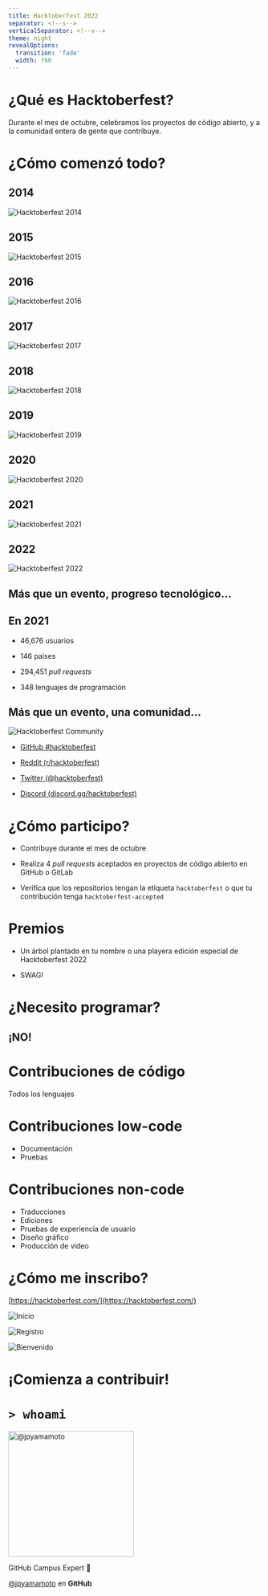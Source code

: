 ```yaml
---
title: Hacktoberfest 2022
separator: <!--s-->
verticalSeparator: <!--v-->
theme: night
revealOptions:
  transition: 'fade'
  width: 760
---
```


<link rel="stylesheet" href="./assets/theme/custom.css" id="theme" />

<!-- .slide: data-background="./assets/banner.png" -->

<!--s-->

# ¿Qué es Hacktoberfest?

Durante el mes de octubre, celebramos los proyectos de código abierto, y a la comunidad entera de gente que contribuye.

<!--s-->

# ¿Cómo comenzó todo?

<!--s-->

## 2014

![Hacktoberfest 2014](./assets/hacktoberfest2014.png)

<!--s-->

## 2015

![Hacktoberfest 2015](./assets/hacktoberfest2015.png)

<!--s-->

## 2016

![Hacktoberfest 2016](https://github.blog/wp-content/uploads/2016/09/d18725f0-8447-11e6-9673-503471e4dd54-10.jpg)

<!--s-->

## 2017

![Hacktoberfest 2017](https://github.blog/wp-content/uploads/2017/11/33097285-775a8ad2-cebe-11e7-8309-5c408859a182.png)

<!--s-->

## 2018

![Hacktoberfest 2018](https://github.blog/wp-content/uploads/2018/09/45907730-f6a80b00-bdad-11e8-93ef-774392192716.png)

<!--s-->

## 2019

![Hacktoberfest 2019](./assets/hacktoberfest2019.jpg)

<!--s-->

## 2020

![Hacktoberfest 2020](https://pbs.twimg.com/media/EwwcXN3XMAAgxbO?format=jpg)

<!--s-->

## 2021

![Hacktoberfest 2021](https://pbs.twimg.com/media/FOpPKYLXIAUuWVs?format=jpg)

<!--s-->

## 2022

![Hacktoberfest 2022](./assets/logo.png)

<!--s-->

## Más que un evento, progreso tecnológico...

<!--s-->

## En 2021

- 46,676 usuarios
<!-- .element: class="fragment" data-fragment-index="2" -->

- 146 países
<!-- .element: class="fragment" data-fragment-index="3" -->

- 294,451 _pull requests_
<!-- .element: class="fragment" data-fragment-index="4" -->

- 348 lenguajes de programación
<!-- .element: class="fragment" data-fragment-index="5" -->

<!--s-->

## Más que un evento, una comunidad...

<!--s-->

![Hacktoberfest Community](https://user-images.githubusercontent.com/6633808/160689302-3fe5e5d4-ba24-4525-8ed1-a8351ccbc0ef.png)

- [GitHub #hacktoberfest](https://github.com/topics/hacktoberfest)
<!-- .element: class="fragment" data-fragment-index="1" -->
- [Reddit (r/hacktoberfest)](https://www.reddit.com/r/hacktoberfest/)
<!-- .element: class="fragment" data-fragment-index="2" -->
- [Twitter (@hacktoberfest)](https://twitter.com/hacktoberfest)
<!-- .element: class="fragment" data-fragment-index="3" -->
- [Discord (discord.gg/hacktoberfest)](https://discord.com/invite/hacktoberfest)
<!-- .element: class="fragment" data-fragment-index="4" -->

<!--s-->

# ¿Cómo participo?

- Contribuye durante el mes de octubre
<!-- .element: class="fragment" data-fragment-index="1" -->

- Realiza 4 _pull requests_ aceptados en proyectos de código abierto en GitHub o GitLab
<!-- .element: class="fragment" data-fragment-index="2" -->

- Verifica que los repositorios tengan la etiqueta `hacktoberfest` o que tu contribución tenga `hacktoberfest-accepted`
<!-- .element: class="fragment" data-fragment-index="3" -->

<!--s-->

# Premios

- Un árbol plantado en tu nombre o una playera edición especial de Hacktoberfest 2022
<!-- .element: class="fragment" data-fragment-index="1" -->
- SWAG!
<!-- .element: class="fragment" data-fragment-index="2" -->

<!--s-->

# ¿Necesito programar?

## ¡NO!
<!-- .element: class="fragment" data-fragment-index="1" -->

<!--s-->

# Contribuciones de código

Todos los lenguajes

<!--s-->

# Contribuciones low-code

- Documentación
- Pruebas

<!--s-->

# Contribuciones non-code

- Traducciones
- Ediciones
- Pruebas de experiencia de usuario
- Diseño gráfico
- Producción de video

<!--s-->

# ¿Cómo me inscribo?

[https://hacktoberfest.com/](https://hacktoberfest.com/)

<!--s-->

![Inicio](./assets/steps1.png)

<!--s-->

![Registro](./assets/steps2.png)

<!--s-->

![Bienvenido](./assets/steps3.png)

<!--s-->

# ¡Comienza a contribuir!

<!--s-->

# `> whoami`
 
<img height="250px" alt="@jpyamamoto" src="./assets/profile.png"/>
 
GitHub Campus Expert 🚩
 
[@jpyamamoto](https://github.com/jpyamamoto) en **GitHub**

